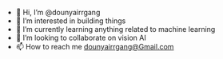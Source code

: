 - 👋 Hi, I’m @dounyairrgang
- 👀 I’m interested in building things 
- 🌱 I’m currently learning anything related to machine learning
- 💞️ I’m looking to collaborate on vision AI
- 📫 How to reach me dounyairrgang@Gmail.com

<!---
dounyairrgang/dounyairrgang is a ✨ special ✨ repository because its `README.md` (this file) appears on your GitHub profile.
You can click the Preview link to take a look at your changes.
--->
